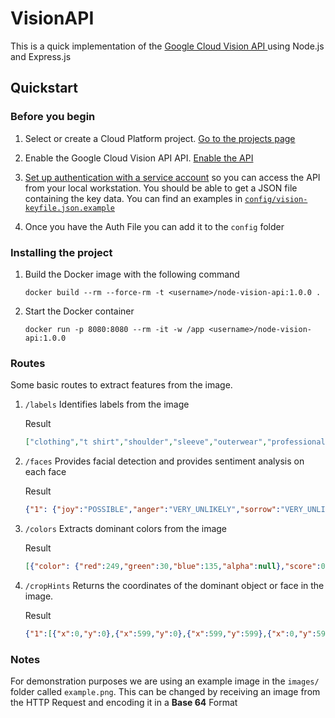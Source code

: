 # VisionAPI

This is a quick implementation of the [ Google Cloud Vision API ](https://cloud.google.com/vision/) using Node.js and Express.js

## Quickstart

### Before you begin

1.  Select or create a Cloud Platform project. [Go to the projects page](https://console.cloud.google.com/cloud-resource-manager)

2.  Enable the Google Cloud Vision API API. [Enable the API](https://console.cloud.google.com/flows/enableapi?apiid=vision.googleapis.com)

3.  [Set up authentication with a service account](https://cloud.google.com/docs/authentication/getting-started) so you can access the API from your local workstation. You should be able to get a JSON file containing the key data. You can find an examples in [`config/vision-keyfile.json.example`](https://github.com/RoblesCoulter/VisionAPI/blob/master/config/vision-keyfile.json.example)

4. Once you have the Auth File you can add it to the `config` folder

### Installing the project

1. Build the Docker image with the following command
    
    `docker build --rm --force-rm -t <username>/node-vision-api:1.0.0 .`

2. Start the Docker container

    `docker run -p 8080:8080 --rm -it -w /app <username>/node-vision-api:1.0.0`

### Routes

Some basic routes to extract features from the image.

1. `/labels` Identifies labels from the image

    Result
        
    ```json
    ["clothing","t shirt","shoulder","sleeve","outerwear","professional","top","product","socialite","joint"]```

2. `/faces` Provides facial detection and provides sentiment analysis on each face

   Result

   ```json
   {"1": {"joy":"POSSIBLE","anger":"VERY_UNLIKELY","sorrow":"VERY_UNLIKELY","surprise":"VERY_UNLIKELY"},"2": {"joy":"VERY_LIKELY","anger":"VERY_UNLIKELY","sorrow":"VERY_UNLIKELY","surprise":"VERY_UNLIKELY"}}```

3. `/colors` Extracts dominant colors from the image

    Result

    ```json
    [{"color": {"red":249,"green":30,"blue":135,"alpha":null},"score":0.2696053385734558,"pixelFraction":0.09240055084228516},{"color":{"red":242,"green":242,"blue":243,"alpha":null},"score":0.13387846946716309,"pixelFraction":0.3712482750415802},{"color":{"red":23,"green":23,"blue":41,"alpha":null},"score":0.07050492614507675,"pixelFraction":0.06255143880844116}]
    ```

4. `/cropHints` Returns the coordinates of the dominant object or face in the image.

    Result

    ```json
    {"1":[{"x":0,"y":0},{"x":599,"y":0},{"x":599,"y":599},{"x":0,"y":599}]}
    ```
### Notes

For demonstration purposes we are using an example image in the `images/` folder called `example.png`. This can be changed by receiving an image from the HTTP Request and encoding it in a **Base 64** Format